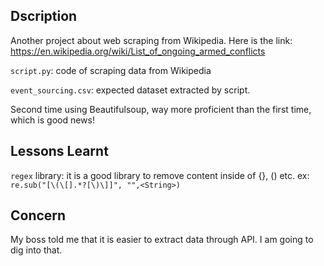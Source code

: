 ## Dscription
Another project about web scraping from Wikipedia. Here is the link: https://en.wikipedia.org/wiki/List_of_ongoing_armed_conflicts

`script.py`: code of scraping data from Wikipedia

`event_sourcing.csv`: expected dataset extracted by script. 

Second time using Beautifulsoup, way more proficient than the first time, which is good news!

## Lessons Learnt
`regex` library: it is a good library to remove content inside of {}, () etc. ex: `re.sub("[\(\[].*?[\)\]]", "",<String>)`

## Concern
My boss told me that it is easier to extract data through API. I am going to dig into that.

